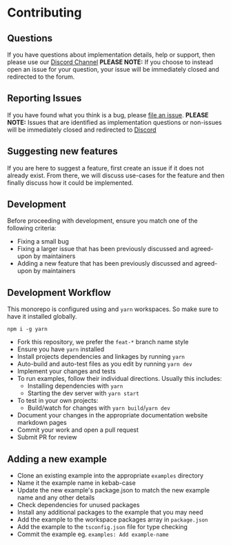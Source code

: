 # Contributing

## Questions

If you have questions about implementation details, help or support, then please use our [Discord Channel](https://disboard.org/server/936616763930587136) **PLEASE NOTE:** If you choose to instead open an issue for your question, your issue will be immediately closed and redirected to the forum.

## Reporting Issues

If you have found what you think is a bug, please [file an issue](https://github.com/Engagespot/engagespot/issues/new). **PLEASE NOTE:** Issues that are identified as implementation questions or non-issues will be immediately closed and redirected to [Discord](https://disboard.org/server/936616763930587136)

## Suggesting new features

If you are here to suggest a feature, first create an issue if it does not already exist. From there, we will discuss use-cases for the feature and then finally discuss how it could be implemented.

## Development

Before proceeding with development, ensure you match one of the following criteria:

- Fixing a small bug
- Fixing a larger issue that has been previously discussed and agreed-upon by maintainers
- Adding a new feature that has been previously discussed and agreed-upon by maintainers

## Development Workflow

This monorepo is configured using and `yarn` workspaces. So make sure to have it installed globally.

`npm i -g yarn`

- Fork this repository, we prefer the `feat-*` branch name style
- Ensure you have `yarn` installed
- Install projects dependencies and linkages by running `yarn`
- Auto-build and auto-test files as you edit by running `yarn dev`
- Implement your changes and tests
- To run examples, follow their individual directions. Usually this includes:
  - Installing dependencies with `yarn`
  - Starting the dev server with `yarn start`
- To test in your own projects:
  - Build/watch for changes with `yarn build`/`yarn dev`
- Document your changes in the appropriate documentation website markdown pages
- Commit your work and open a pull request
- Submit PR for review

## Adding a new example

- Clone an existing example into the appropriate `examples` directory
- Name it the example name in kebab-case
- Update the new example's package.json to match the new example name and any other details
- Check dependencies for unused packages
- Install any additional packages to the example that you may need
- Add the example to the workspace packages array in `package.json`
- Add the example to the `tsconfig.json` file for type checking
- Commit the example eg. `examples: Add example-name`
